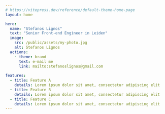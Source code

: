 ```yaml
---
# https://vitepress.dev/reference/default-theme-home-page
layout: home

hero:
  name: "Stefanos Lignos"
  text: "Senior Front-end Engineer in Leiden"
  image:
    src: /public/assets/my-photo.jpg
    alt: Stefanos Lignos
  actions:
    - theme: brand
      text: e-mail me
      link: mailto:stefanoslignos@gmail.com
    
features:
  - title: Feature A
    details: Lorem ipsum dolor sit amet, consectetur adipiscing elit
  - title: Feature B
    details: Lorem ipsum dolor sit amet, consectetur adipiscing elit
  - title: Feature C
    details: Lorem ipsum dolor sit amet, consectetur adipiscing elit
---
```


